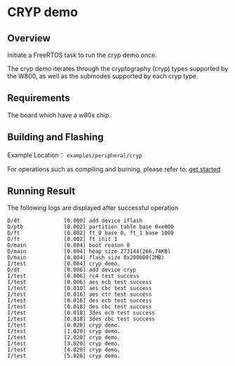 # CRYP demo

## Overview

Initiate a FreeRTOS task to run the cryp demo once. 

The cryp demo iterates through the cryptography (cryp) types supported by the W800, as well as the submodes supported by each cryp type.

## Requirements

The board which have a w80x chip.

## Building and Flashing

Example Location： `examples/peripheral/cryp`

For operations such as compiling and burning, please refer to: [get started](https://doc.winnermicro.net/w800/en/latest/get_started/index.html)

## Running Result

The following logs are displayed after successful operation

```
D/dt              [0.000] add device iflash
D/ptb             [0.002] partition table base 0xe000
D/ft              [0.002] ft_0 base 0, ft_1 base 1000
D/ft              [0.002] ft init 1
D/main            [0.004] boot reason 0
D/main            [0.004] heap size 273144(266.74KB)
D/main            [0.004] flash size 0x200000(2MB)
I/test            [0.004] cryp demo.
D/dt              [0.006] add device cryp
I/test            [0.006] rc4 test success
I/test            [0.006] aes ecb test success
I/test            [0.010] aes cbc test success
I/test            [0.016] aes ctr test success
I/test            [0.016] des ecb test success
I/test            [0.018] des cbc test success
I/test            [0.018] 3des ecb test success
I/test            [0.018] 3des cbc test success
I/test            [0.020] cryp demo.
I/test            [1.020] cryp demo.
I/test            [2.020] cryp demo.
I/test            [3.020] cryp demo.
I/test            [4.020] cryp demo.
I/test            [5.020] cryp demo.
```